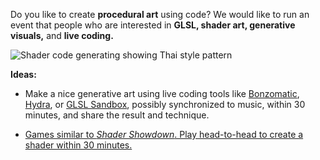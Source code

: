 <div class="lead">

Do you like to create **procedural art** using code? We would like to run an event that people who are interested in **GLSL, shader art, generative visuals,** and **live coding.**

</div>

![Shader code generating showing Thai style pattern](https://user-images.githubusercontent.com/193136/186988734-f2b1949c-0bee-4503-bea5-c28d0d3a47c3.jpeg)

**Ideas:**

- Make a nice generative art using live coding tools like [Bonzomatic](https://github.com/Gargaj/Bonzomatic), [Hydra](https://hydra.ojack.xyz/), or [GLSL Sandbox](https://glslsandbox.com/), possibly synchronized to music, within 30 minutes, and share the result and technique.

- [Games similar to _Shader Showdown_. Play head-to-head to create a shader within 30 minutes.](https://youtu.be/gmMPvUwyMxA?t=123)